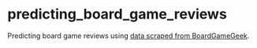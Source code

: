 # predicting_board_game_reviews
Predicting board game reviews using [data scraped from BoardGameGeek](https://github.com/ThaWeatherman/scrapers/blob/master/boardgamegeek/games.csv).
